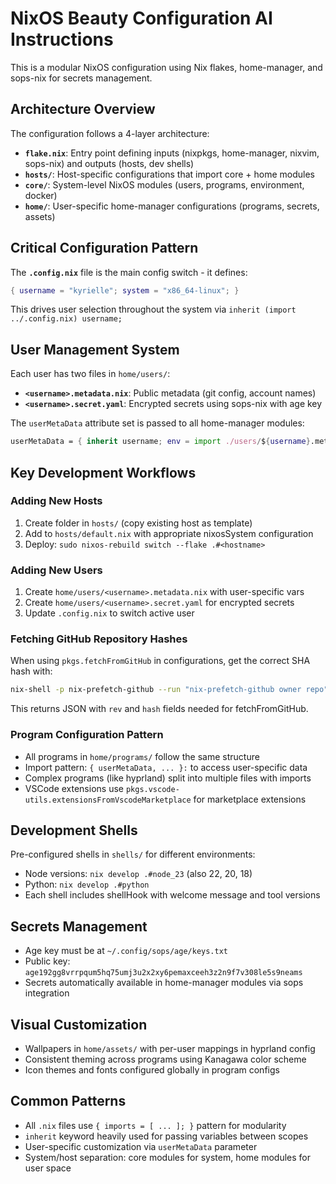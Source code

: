 # NixOS Beauty Configuration AI Instructions

This is a modular NixOS configuration using Nix flakes, home-manager, and sops-nix for secrets management.

## Architecture Overview

The configuration follows a 4-layer architecture:
- **`flake.nix`**: Entry point defining inputs (nixpkgs, home-manager, nixvim, sops-nix) and outputs (hosts, dev shells)
- **`hosts/`**: Host-specific configurations that import core + home modules
- **`core/`**: System-level NixOS modules (users, programs, environment, docker)
- **`home/`**: User-specific home-manager configurations (programs, secrets, assets)

## Critical Configuration Pattern

The **`.config.nix`** file is the main config switch - it defines:
```nix
{ username = "kyrielle"; system = "x86_64-linux"; }
```

This drives user selection throughout the system via `inherit (import ../.config.nix) username;`

## User Management System

Each user has two files in `home/users/`:
- **`<username>.metadata.nix`**: Public metadata (git config, account names)
- **`<username>.secret.yaml`**: Encrypted secrets using sops-nix with age key

The `userMetaData` attribute set is passed to all home-manager modules:
```nix
userMetaData = { inherit username; env = import ./users/${username}.metadata.nix; };
```

## Key Development Workflows

### Adding New Hosts
1. Create folder in `hosts/` (copy existing host as template)
2. Add to `hosts/default.nix` with appropriate nixosSystem configuration
3. Deploy: `sudo nixos-rebuild switch --flake .#<hostname>`

### Adding New Users
1. Create `home/users/<username>.metadata.nix` with user-specific vars
2. Create `home/users/<username>.secret.yaml` for encrypted secrets
3. Update `.config.nix` to switch active user

### Fetching GitHub Repository Hashes
When using `pkgs.fetchFromGitHub` in configurations, get the correct SHA hash with:
```bash
nix-shell -p nix-prefetch-github --run "nix-prefetch-github owner repo"
```
This returns JSON with `rev` and `hash` fields needed for fetchFromGitHub.

### Program Configuration Pattern
- All programs in `home/programs/` follow the same structure
- Import pattern: `{ userMetaData, ... }:` to access user-specific data
- Complex programs (like hyprland) split into multiple files with imports
- VSCode extensions use `pkgs.vscode-utils.extensionsFromVscodeMarketplace` for marketplace extensions

## Development Shells
Pre-configured shells in `shells/` for different environments:
- Node versions: `nix develop .#node_23` (also 22, 20, 18)
- Python: `nix develop .#python`
- Each shell includes shellHook with welcome message and tool versions

## Secrets Management
- Age key must be at `~/.config/sops/age/keys.txt`
- Public key: `age192gg8vrrpqum5hq75umj3u2x2xy6pemaxceeh3z2n9f7v308le5s9neams`
- Secrets automatically available in home-manager modules via sops integration

## Visual Customization
- Wallpapers in `home/assets/` with per-user mappings in hyprland config
- Consistent theming across programs using Kanagawa color scheme
- Icon themes and fonts configured globally in program configs

## Common Patterns
- All `.nix` files use `{ imports = [ ... ]; }` pattern for modularity
- `inherit` keyword heavily used for passing variables between scopes
- User-specific customization via `userMetaData` parameter
- System/host separation: core modules for system, home modules for user space
